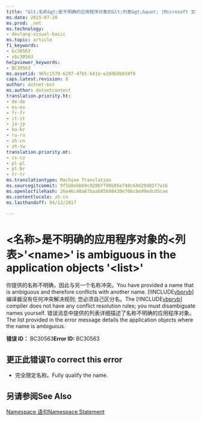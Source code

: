 ```yaml
---
title: "&lt;名称&gt;是不明确的应用程序对象的&lt;列表&gt;&quot; |Microsoft 文档"
ms.date: 2015-07-20
ms.prod: .net
ms.technology:
- devlang-visual-basic
ms.topic: article
f1_keywords:
- bc30563
- vbc30563
helpviewer_keywords:
- BC30563
ms.assetid: 965c1570-6297-47b5-b41e-e2dd68b034f0
caps.latest.revision: 8
author: dotnet-bot
ms.author: dotnetcontent
translation.priority.ht:
- de-de
- es-es
- fr-fr
- it-it
- ja-jp
- ko-kr
- ru-ru
- zh-cn
- zh-tw
translation.priority.mt:
- cs-cz
- pl-pl
- pt-br
- tr-tr
ms.translationtype: Machine Translation
ms.sourcegitcommit: 9f5b8ebb69c9206ff90b05e748c64d29d82f7a16
ms.openlocfilehash: 26e46c40a67baab85698430e70bcbe99edcd5cae
ms.contentlocale: zh-cn
ms.lasthandoff: 04/12/2017

---
```

# <a name="39ltnamegt39-is-ambiguous-in-the-application-objects-39ltlistgt39"></a><span data-ttu-id="f50c3-102">&lt;名称&gt;是不明确的应用程序对象的&lt;列表&gt;</span><span class="sxs-lookup"><span data-stu-id="f50c3-102">&#39;&lt;name&gt;&#39; is ambiguous in the application objects &#39;&lt;list&gt;&#39;</span></span>
<span data-ttu-id="f50c3-103">你提供的名称不明确，因此与另一个名称冲突。</span><span class="sxs-lookup"><span data-stu-id="f50c3-103">You have provided a name that is ambiguous and therefore conflicts with another name.</span></span> <span data-ttu-id="f50c3-104">[!INCLUDE[vbprvb](../../csharp/programming-guide/concepts/linq/includes/vbprvb_md.md)]编译器没有任何冲突解决规则; 您必须自己区分名。</span><span class="sxs-lookup"><span data-stu-id="f50c3-104">The [!INCLUDE[vbprvb](../../csharp/programming-guide/concepts/linq/includes/vbprvb_md.md)] compiler does not have any conflict resolution rules; you must disambiguate names yourself.</span></span> <span data-ttu-id="f50c3-105">错误消息中提供的列表详细描述了名称不明确的应用程序对象。</span><span class="sxs-lookup"><span data-stu-id="f50c3-105">The list provided in the error message details the application objects where the name is ambiguous.</span></span>  
  
 <span data-ttu-id="f50c3-106">**错误 ID：** BC30563</span><span class="sxs-lookup"><span data-stu-id="f50c3-106">**Error ID:** BC30563</span></span>  
  
## <a name="to-correct-this-error"></a><span data-ttu-id="f50c3-107">更正此错误</span><span class="sxs-lookup"><span data-stu-id="f50c3-107">To correct this error</span></span>  
  
-   <span data-ttu-id="f50c3-108">完全限定名称。</span><span class="sxs-lookup"><span data-stu-id="f50c3-108">Fully qualify the name.</span></span>  
  
## <a name="see-also"></a><span data-ttu-id="f50c3-109">另请参阅</span><span class="sxs-lookup"><span data-stu-id="f50c3-109">See Also</span></span>  
 [<span data-ttu-id="f50c3-110">Namespace 语句</span><span class="sxs-lookup"><span data-stu-id="f50c3-110">Namespace Statement</span></span>](../../visual-basic/language-reference/statements/namespace-statement.md)

